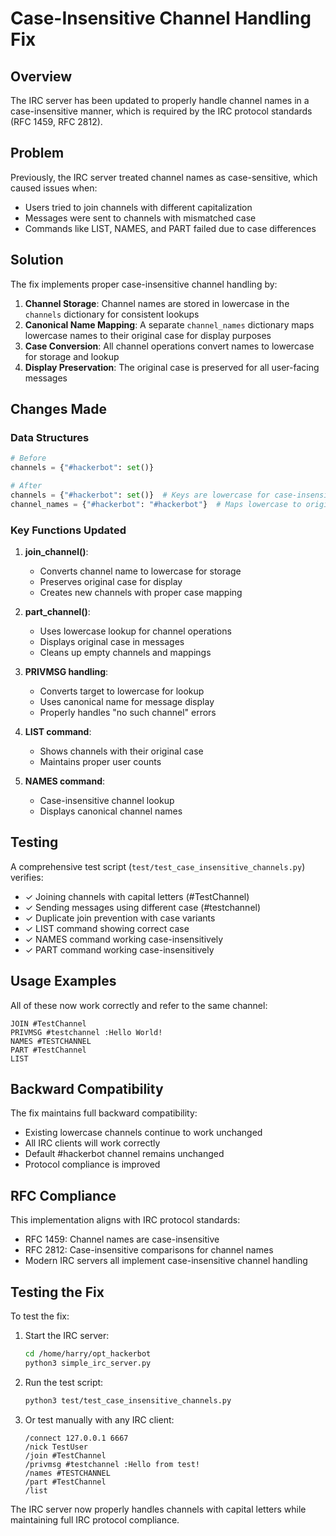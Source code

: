 # Case-Insensitive Channel Handling Fix

## Overview

The IRC server has been updated to properly handle channel names in a case-insensitive manner, which is required by the IRC protocol standards (RFC 1459, RFC 2812).

## Problem

Previously, the IRC server treated channel names as case-sensitive, which caused issues when:
- Users tried to join channels with different capitalization
- Messages were sent to channels with mismatched case
- Commands like LIST, NAMES, and PART failed due to case differences

## Solution

The fix implements proper case-insensitive channel handling by:

1. **Channel Storage**: Channel names are stored in lowercase in the `channels` dictionary for consistent lookups
2. **Canonical Name Mapping**: A separate `channel_names` dictionary maps lowercase names to their original case for display purposes
3. **Case Conversion**: All channel operations convert names to lowercase for storage and lookup
4. **Display Preservation**: The original case is preserved for all user-facing messages

## Changes Made

### Data Structures
```python
# Before
channels = {"#hackerbot": set()}

# After
channels = {"#hackerbot": set()}  # Keys are lowercase for case-insensitive lookup
channel_names = {"#hackerbot": "#hackerbot"}  # Maps lowercase to original case
```

### Key Functions Updated

1. **join_channel()**: 
   - Converts channel name to lowercase for storage
   - Preserves original case for display
   - Creates new channels with proper case mapping

2. **part_channel()**:
   - Uses lowercase lookup for channel operations
   - Displays original case in messages
   - Cleans up empty channels and mappings

3. **PRIVMSG handling**:
   - Converts target to lowercase for lookup
   - Uses canonical name for message display
   - Properly handles "no such channel" errors

4. **LIST command**:
   - Shows channels with their original case
   - Maintains proper user counts

5. **NAMES command**:
   - Case-insensitive channel lookup
   - Displays canonical channel names

## Testing

A comprehensive test script (`test/test_case_insensitive_channels.py`) verifies:

- ✓ Joining channels with capital letters (#TestChannel)
- ✓ Sending messages using different case (#testchannel)
- ✓ Duplicate join prevention with case variants
- ✓ LIST command showing correct case
- ✓ NAMES command working case-insensitively
- ✓ PART command working case-insensitively

## Usage Examples

All of these now work correctly and refer to the same channel:

```irc
JOIN #TestChannel
PRIVMSG #testchannel :Hello World!
NAMES #TESTCHANNEL
PART #TestChannel
LIST
```

## Backward Compatibility

The fix maintains full backward compatibility:
- Existing lowercase channels continue to work unchanged
- All IRC clients will work correctly
- Default #hackerbot channel remains unchanged
- Protocol compliance is improved

## RFC Compliance

This implementation aligns with IRC protocol standards:
- RFC 1459: Channel names are case-insensitive
- RFC 2812: Case-insensitive comparisons for channel names
- Modern IRC servers all implement case-insensitive channel handling

## Testing the Fix

To test the fix:

1. Start the IRC server:
   ```bash
   cd /home/harry/opt_hackerbot
   python3 simple_irc_server.py
   ```

2. Run the test script:
   ```bash
   python3 test/test_case_insensitive_channels.py
   ```

3. Or test manually with any IRC client:
   ```irc
   /connect 127.0.0.1 6667
   /nick TestUser
   /join #TestChannel
   /privmsg #testchannel :Hello from test!
   /names #TESTCHANNEL
   /part #TestChannel
   /list
   ```

The IRC server now properly handles channels with capital letters while maintaining full IRC protocol compliance.